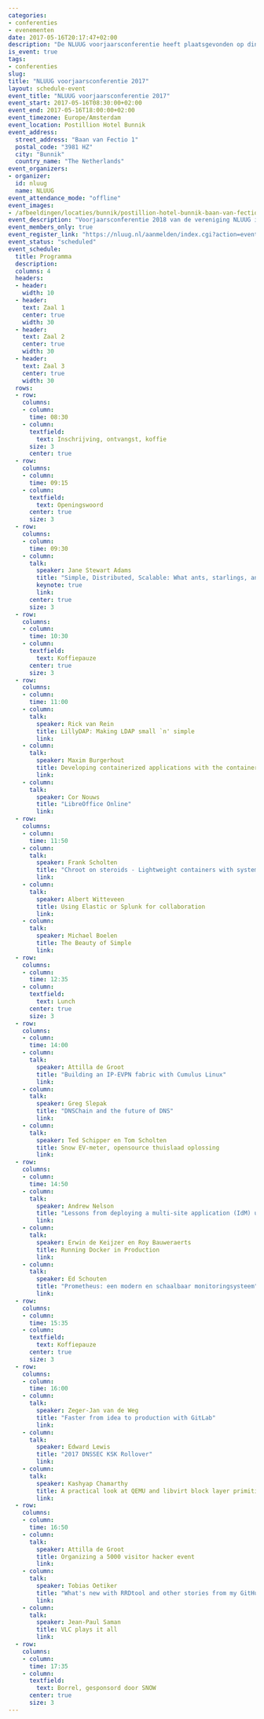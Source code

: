 ```yaml
---
categories:
- conferenties
- evenementen
date: 2017-05-16T20:17:47+02:00
description: "De NLUUG voorjaarsconferentie heeft plaatsgevonden op dinsdag 16 mei 2017. Bekijk hier het programma, de presentaties, opnames en foto's."
is_event: true
tags:
- conferenties
slug:
title: "NLUUG voorjaarsconferentie 2017"
layout: schedule-event
event_title: "NLUUG voorjaarsconferentie 2017"
event_start: 2017-05-16T08:30:00+02:00
event_end: 2017-05-16T18:00:00+02:00
event_timezone: Europe/Amsterdam
event_location: Postillion Hotel Bunnik
event_address:
  street_address: "Baan van Fectio 1"
  postal_code: "3981 HZ"
  city: "Bunnik"
  country_name: "The Netherlands"
event_organizers:
- organizer:
  id: nluug
  name: NLUUG
event_attendance_mode: "offline"
event_images:
- /afbeeldingen/locaties/bunnik/postillion-hotel-bunnik-baan-van-fectio.jpg
event_description: "Voorjaarsconferentie 2018 van de vereniging NLUUG in het Postillion Hotel te Bunnik"
event_members_only: true
event_register_link: "https://nluug.nl/aanmelden/index.cgi?action=event"
event_status: "scheduled"
event_schedule:
  title: Programma
  description:
  columns: 4
  headers:
  - header:
    width: 10
  - header:
    text: Zaal 1
    center: true
    width: 30
  - header:
    text: Zaal 2
    center: true
    width: 30
  - header:
    text: Zaal 3
    center: true
    width: 30
  rows:
  - row:
    columns:
    - column:
      time: 08:30
    - column:
      textfield:
        text: Inschrijving, ontvangst, koffie
      size: 3
      center: true
  - row:
    columns:
    - column:
      time: 09:15
    - column:
      textfield:
        text: Openingswoord
      center: true
      size: 3
  - row:
    columns:
    - column:
      time: 09:30
    - column:
      talk:
        speaker: Jane Stewart Adams
        title: "Simple, Distributed, Scalable: What ants, starlings, and slime mold can teach us about computers."
        keynote: true
        link: 
      center: true
      size: 3
  - row:
    columns:
    - column:
      time: 10:30
    - column:
      textfield:
        text: Koffiepauze
      center: true
      size: 3
  - row:
    columns:
    - column:
      time: 11:00
    - column:
      talk:
        speaker: Rick van Rein
        title: LillyDAP: Making LDAP small `n' simple
        link: 
    - column:
      talk:
        speaker: Maxim Burgerhout
        title: Developing containerized applications with the container development kit
        link: 
    - column:
      talk:
        speaker: Cor Nouws
        title: "LibreOffice Online"
        link: 
  - row:
    columns:
    - column:
      time: 11:50
    - column:
      talk:
        speaker: Frank Scholten
        title: "Chroot on steroids - Lightweight containers with systemd-nspawn"
        link: 
    - column:
      talk:
        speaker: Albert Witteveen
        title: Using Elastic or Splunk for collaboration
        link: 
    - column:
      talk:
        speaker: Michael Boelen
        title: The Beauty of Simple
        link: 
  - row:
    columns:
    - column:
      time: 12:35
    - column:
      textfield:
        text: Lunch
      center: true
      size: 3
  - row:
    columns:
    - column:
      time: 14:00
    - column:
      talk:
        speaker: Attilla de Groot
        title: "Building an IP-EVPN fabric with Cumulus Linux"
        link: 
    - column:
      talk:
        speaker: Greg Slepak
        title: "DNSChain and the future of DNS"
        link: 
    - column:
      talk:
        speaker: Ted Schipper en Tom Scholten
        title: Snow EV-meter, opensource thuislaad oplossing
        link: 
  - row:
    columns:
    - column:
      time: 14:50
    - column:
      talk:
        speaker: Andrew Nelson
        title: "Lessons from deploying a multi-site application (IdM) using Ansible"
        link: 
    - column:
      talk:
        speaker: Erwin de Keijzer en Roy Bauweraerts
        title: Running Docker in Production
        link: 
    - column:
      talk:
        speaker: Ed Schouten
        title: "Prometheus: een modern en schaalbaar monitoringsysteem"
        link: 
  - row:
    columns:
    - column:
      time: 15:35
    - column:
      textfield:
        text: Koffiepauze
      center: true
      size: 3
  - row:
    columns:
    - column:
      time: 16:00
    - column:
      talk:
        speaker: Zeger-Jan van de Weg
        title: "Faster from idea to production with GitLab"
        link: 
    - column:
      talk:
        speaker: Edward Lewis
        title: "2017 DNSSEC KSK Rollover"
        link: 
    - column:
      talk:
        speaker: Kashyap Chamarthy
        title: A practical look at QEMU and libvirt block layer primitives
        link: 
  - row:
    columns:
    - column:
      time: 16:50
    - column:
      talk:
        speaker: Attilla de Groot
        title: Organizing a 5000 visitor hacker event
        link: 
    - column:
      talk:
        speaker: Tobias Oetiker
        title: "What's new with RRDtool and other stories from my GitHub repo"
        link: 
    - column:
      talk:
        speaker: Jean-Paul Saman
        title: VLC plays it all
        link: 
  - row:
    columns:
    - column:
      time: 17:35
    - column:
      textfield:
        text: Borrel, gesponsord door SNOW
      center: true
      size: 3
---
```


